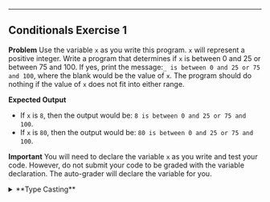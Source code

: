----------

## Conditionals Exercise 1

**Problem**
Use the variable `x` as you write this program. `x` will represent a positive integer. Write a program that determines if `x` is between 0 and 25 or between 75 and 100. If yes, print the message:`_ is between 0 and 25 or 75 and 100`, where the blank would be the value of `x`. The program should do nothing if the value of `x` does not fit into either range.

**Expected Output**
* If `x` is `8`, then the output would be: `8 is between 0 and 25 or 75 and 100`.
* If `x` is `80`, then the output would be: `80 is between 0 and 25 or 75 and 100`.


**Important**
You will need to declare the variable `x` as you write and test your code. However, do not submit your code to be graded with the variable declaration. The auto-grader will declare the variable for you.

<details><summary>**Type Casting**</summary>Use the `str(x)` command to type cast the variable `x` as a string.

[Code Visualizer](open_tutor code/selection/exercise1.py)
{try it}(python3 code/selection/exercise1.py)